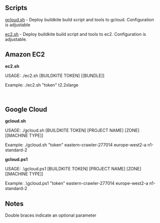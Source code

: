 ## Scripts

[gcloud.sh](gcloud.sh) - Deploy buildkite build script and tools to gcloud. Configuration is adjustable

[ec2.sh](ec2.sh) - Deploy buildkite build script and tools to ec2. Configuration is adjustable. 

## Amazon EC2

**ec2.sh**

USAGE: ./ec2.sh [BUILDKITE TOKEN] [[BUNDLE]]

Example: ./ec2.sh "token" t2.2xlarge

&nbsp;


## Google Cloud

**gcloud.sh**

USAGE: ./gcloud.sh [BUILDKITE TOKEN] [PROJECT NAME] [ZONE] [[MACHINE TYPE]]

Example: ./gcloud.sh "token" eastern-crawler-277014 europe-west2-a n1-standard-2

**gcloud.ps1**

USAGE: .\gcloud.ps1 [BUILDKITE TOKEN] [PROJECT NAME] [ZONE] [[MACHINE TYPE]]

Example: .\gcloud.ps1 "token" eastern-crawler-277014 europe-west2-a n1-standard-2


## Notes

Double braces indicate an optional parameter
